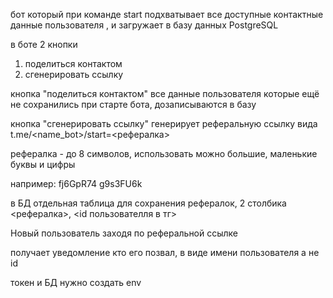 бот который при команде start подхватывает все доступные контактные данные пользователя , и загружает в базу данных PostgreSQL

в боте 2 кнопки 
1) поделиться контактом
2) сгенерировать ссылку


кнопка "поделиться контактом" 
все данные пользователя которые ещё не сохранились при старте бота, дозаписываются в базу 

кнопка "сгенерировать ссылку"
генерирует реферальную ссылку вида t.me/<name_bot>/start=<рефералка> 

рефералка - до 8 символов, использовать можно большие, маленькие буквы и цифры

например:
fj6GpR74
g9s3FU6k


в БД отдельная таблица для сохранения рефералок,
 2 столбика 
<рефералка>, <id пользователля в тг>

Новый пользователь заходя по реферальной ссылке

получает уведомление кто его позвал, в виде имени пользователя а не id

токен и БД нужно создать env
